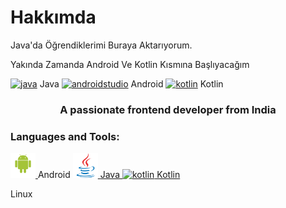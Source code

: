 # Hakkımda
Java'da Öğrendiklerimi Buraya Aktarıyorum.

Yakında Zamanda Android Ve Kotlin Kısmına Başlıyacağım

[<img src='https://cdn.jsdelivr.net/npm/simple-icons@3.0.1/icons/java.svg' alt='java' height='40'>](java)  Java
[<img src='https://cdn.jsdelivr.net/npm/simple-icons@3.0.1/icons/androidstudio.svg' alt='androidstudio' height='40'>](android)  Android
[<img src='https://cdn.jsdelivr.net/npm/simple-icons@3.0.1/icons/kotlin.svg' alt='kotlin' height='40'>](kotlin) Kotlin 



<h3 align="center">A passionate frontend developer from India</h3>


<h3 align="left">Languages and Tools:</h3>
<p align="left"> <a href="" target="_blank"> <img src="https://raw.githubusercontent.com/devicons/devicon/master/icons/android/android-original-wordmark.svg" alt="android" width="40" height="40"/> </a> Android <a href="https://www.java.com" target="_blank"> <img src="https://raw.githubusercontent.com/devicons/devicon/master/icons/java/java-original.svg" alt="java" width="40" height="40"/> </a> <a href="https://kotlinlang.org" target="_blank"> Java <img src="https://www.vectorlogo.zone/logos/kotlinlang/kotlinlang-icon.svg" alt="kotlin" width="40" height="40"/> Kotlin </a> <a href="https://www.linux.org/" target="_blank"> <imgsrc="https://raw.githubusercontent.com/devicons/devicon/master/icons/linux/linux-original.svg" alt="linux" width="40" height="40"/> </a> </p>Linux
